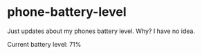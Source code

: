 # phone-battery-level
Just updates about my phones battery level. Why? I have no idea.

Current battery level: 71%
